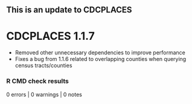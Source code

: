 ## This is an update to CDCPLACES

# CDCPLACES 1.1.7

* Removed other unnecessary dependencies to improve performance
* Fixes a bug from 1.1.6 related to overlapping counties when querying census tracts/counties

### R CMD check results

0 errors | 0 warnings | 0 notes



